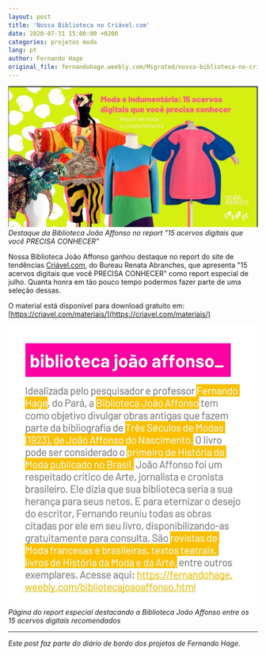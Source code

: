 ```yaml
---
layout: post
title: 'Nossa Biblioteca no Criável.com'
date: 2020-07-31 15:00:00 +0200
categories: projetos moda
lang: pt
author: Fernando Hage
original_file: fernandohage.weebly.com/Migrated/nossa-biblioteca-no-criavelcom.html
---
```


![Destaque da Biblioteca João Affonso no site Criável.com](/assets/images/biblioteca-criavel-01.jpg)
*Destaque da Biblioteca João Affonso no report "15 acervos digitais que você PRECISA CONHECER"*

Nossa Biblioteca João Affonso ganhou destaque no report do site de tendências [Criável.com](https://criavel.com/), do Bureau Renata Abranches, que apresenta "15 acervos digitais que você PRECISA CONHECER" como report especial de julho. Quanta honra em tão pouco tempo podermos fazer parte de uma seleção dessas.

O material está disponível para download gratuito em: [https://criavel.com/materiais/](https://criavel.com/materiais/)

![Página do report mostrando a Biblioteca João Affonso](/assets/images/biblioteca-criavel-02.jpg)
*Página do report especial destacando a Biblioteca João Affonso entre os 15 acervos digitais recomendados*

---

*Este post faz parte do diário de bordo dos projetos de Fernando Hage.*
